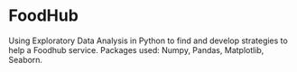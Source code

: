 # FoodHub
Using Exploratory Data Analysis in Python to find and develop strategies to help a Foodhub service. Packages used: Numpy, Pandas, Matplotlib, Seaborn.
